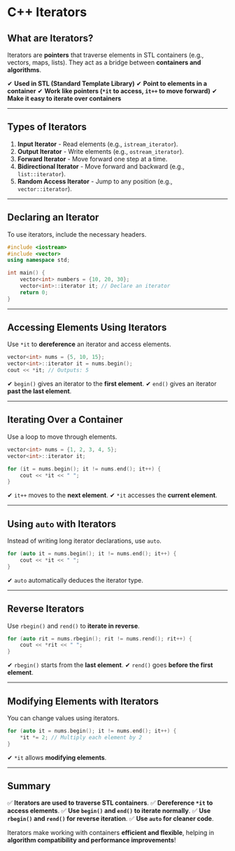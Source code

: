 # C++ Iterators

## What are Iterators?

Iterators are **pointers** that traverse elements in STL containers (e.g., vectors, maps, lists). They act as a bridge between **containers and algorithms**.

✔ **Used in STL (Standard Template Library)**
✔ **Point to elements in a container**
✔ **Work like pointers (`*it` to access, `it++` to move forward)**
✔ **Make it easy to iterate over containers**

---

## Types of Iterators

1. **Input Iterator** - Read elements (e.g., `istream_iterator`).
2. **Output Iterator** - Write elements (e.g., `ostream_iterator`).
3. **Forward Iterator** - Move forward one step at a time.
4. **Bidirectional Iterator** - Move forward and backward (e.g., `list::iterator`).
5. **Random Access Iterator** - Jump to any position (e.g., `vector::iterator`).

---

## Declaring an Iterator

To use iterators, include the necessary headers.

```cpp
#include <iostream>
#include <vector>
using namespace std;

int main() {
    vector<int> numbers = {10, 20, 30};
    vector<int>::iterator it; // Declare an iterator
    return 0;
}
```

---

## Accessing Elements Using Iterators

Use `*it` to **dereference** an iterator and access elements.

```cpp
vector<int> nums = {5, 10, 15};
vector<int>::iterator it = nums.begin();
cout << *it; // Outputs: 5
```

✔ `begin()` gives an iterator to the **first element**.
✔ `end()` gives an iterator **past the last element**.

---

## Iterating Over a Container

Use a loop to move through elements.

```cpp
vector<int> nums = {1, 2, 3, 4, 5};
vector<int>::iterator it;

for (it = nums.begin(); it != nums.end(); it++) {
    cout << *it << " ";
}
```

✔ `it++` moves to the **next element**.
✔ `*it` accesses the **current element**.

---

## Using `auto` with Iterators

Instead of writing long iterator declarations, use `auto`.

```cpp
for (auto it = nums.begin(); it != nums.end(); it++) {
    cout << *it << " ";
}
```

✔ `auto` automatically deduces the iterator type.

---

## Reverse Iterators

Use `rbegin()` and `rend()` to **iterate in reverse**.

```cpp
for (auto rit = nums.rbegin(); rit != nums.rend(); rit++) {
    cout << *rit << " ";
}
```

✔ `rbegin()` starts from the **last element**.
✔ `rend()` goes **before the first element**.

---

## Modifying Elements with Iterators

You can change values using iterators.

```cpp
for (auto it = nums.begin(); it != nums.end(); it++) {
    *it *= 2; // Multiply each element by 2
}
```

✔ `*it` allows **modifying elements**.

---

## Summary

✅ **Iterators are used to traverse STL containers**.
✅ **Dereference `*it` to access elements**.
✅ **Use `begin()` and `end()` to iterate normally**.
✅ **Use `rbegin()` and `rend()` for reverse iteration**.
✅ **Use `auto` for cleaner code**.

Iterators make working with containers **efficient and flexible**, helping in **algorithm compatibility and performance improvements**!
